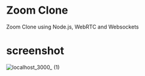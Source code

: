 # Zoom Clone

Zoom Clone using Node.js, WebRTC and Websockets

# screenshot 

![localhost_3000_ (1)](https://user-images.githubusercontent.com/26403885/129479629-831dc05f-0e5e-4966-8182-7fb7891cdffd.png)
